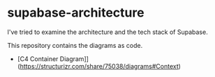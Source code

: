 # supabase-architecture

I've tried to examine the architecture and the tech stack of Supabase. 

This repository contains the diagrams as code.

* [C4 Container Diagram]](https://structurizr.com/share/75038/diagrams#Context)